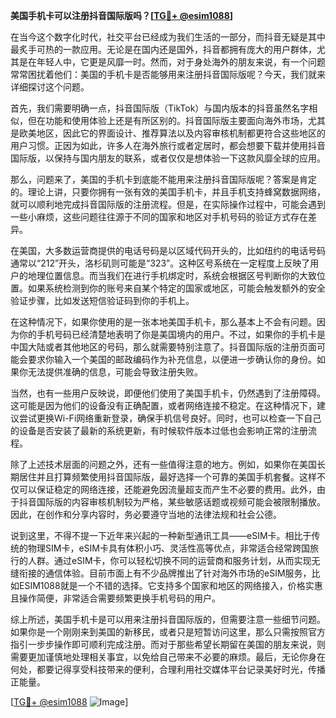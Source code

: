 **美国手机卡可以注册抖音国际版吗？[[TG💪+ @esim1088](https://t.me/s/esim1088)]**

在当今这个数字化时代，社交平台已经成为我们生活的一部分，而抖音无疑是其中最炙手可热的一款应用。无论是在国内还是国外，抖音都拥有庞大的用户群体，尤其是在年轻人中，它更是风靡一时。然而，对于身处海外的朋友来说，有一个问题常常困扰着他们：美国的手机卡是否能够用来注册抖音国际版呢？今天，我们就来详细探讨这个问题。

首先，我们需要明确一点，抖音国际版（TikTok）与国内版本的抖音虽然名字相似，但在功能和使用体验上还是有所区别的。抖音国际版主要面向海外市场，尤其是欧美地区，因此它的界面设计、推荐算法以及内容审核机制都更符合这些地区的用户习惯。正因为如此，许多人在海外旅行或者定居时，都会想要下载并使用抖音国际版，以保持与国内朋友的联系，或者仅仅是想体验一下这款风靡全球的应用。

那么，问题来了，美国的手机卡到底能不能用来注册抖音国际版呢？答案是肯定的。理论上讲，只要你拥有一张有效的美国手机卡，并且手机支持蜂窝数据网络，就可以顺利地完成抖音国际版的注册流程。但是，在实际操作过程中，可能会遇到一些小麻烦，这些问题往往源于不同的国家和地区对手机号码的验证方式存在差异。

在美国，大多数运营商提供的电话号码是以区域代码开头的，比如纽约的电话号码通常以“212”开头，洛杉矶则可能是“323”。这种区号系统在一定程度上反映了用户的地理位置信息。而当我们在进行手机绑定时，系统会根据区号判断你的大致位置。如果系统检测到你的账号来自某个特定的国家或地区，可能会触发额外的安全验证步骤，比如发送短信验证码到你的手机上。

在这种情况下，如果你使用的是一张本地美国手机卡，那么基本上不会有问题。因为你的手机号码已经清楚地表明了你是美国境内的用户。不过，如果你的手机卡是中国大陆或者其他地区的号码，那么就需要特别注意了。抖音国际版的注册页面可能会要求你输入一个美国的邮政编码作为补充信息，以便进一步确认你的身份。如果你无法提供准确的信息，可能会导致注册失败。

当然，也有一些用户反映说，即便他们使用了美国手机卡，仍然遇到了注册障碍。这可能是因为他们的设备没有正确配置，或者网络连接不稳定。在这种情况下，建议尝试更换Wi-Fi网络重新登录，确保手机信号良好。同时，也可以检查一下自己的设备是否安装了最新的系统更新，有时候软件版本过低也会影响正常的注册流程。

除了上述技术层面的问题之外，还有一些值得注意的地方。例如，如果你在美国长期居住并且打算频繁使用抖音国际版，最好选择一个可靠的美国手机套餐。这样不仅可以保证稳定的网络连接，还能避免因流量超支而产生不必要的费用。此外，由于抖音国际版的内容审核机制较为严格，某些敏感话题或视频可能会被限制播放。因此，在创作和分享内容时，务必要遵守当地的法律法规和社会公德。

说到这里，不得不提一下近年来兴起的一种新型通讯工具——eSIM卡。相比于传统的物理SIM卡，eSIM卡具有体积小巧、灵活性高等优点，非常适合经常跨国旅行的人群。通过eSIM卡，你可以轻松切换不同的运营商和服务计划，从而实现无缝衔接的通信体验。目前市面上有不少品牌推出了针对海外市场的eSIM服务，比如ESIM1088就是一个不错的选择。它支持多个国家和地区的网络接入，价格实惠且操作简便，非常适合需要频繁更换手机号码的用户。

综上所述，美国手机卡是可以用来注册抖音国际版的，但需要注意一些细节问题。如果你是一个刚刚来到美国的新移民，或者只是短暂访问这里，那么只需按照官方指引一步步操作即可顺利完成注册。而对于那些希望长期留在美国的朋友来说，则需要更加谨慎地处理相关事宜，以免给自己带来不必要的麻烦。最后，无论你身在何处，都要记得享受科技带来的便利，合理利用社交媒体平台记录美好时光，传播正能量。

[[TG💪+ @esim1088](https://t.me/s/esim1088) ![Image](https://i.postimg.cc/4NQfJmqS/Snipaste-2025-05-13-00-14-12.png)]